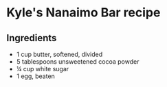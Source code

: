 # Kyle's Nanaimo Bar recipe

## Ingredients

- 1 cup butter, softened, divided
- 5 tablespoons unsweetened cocoa powder
- ¼ cup white sugar
- 1 egg, beaten


